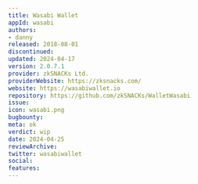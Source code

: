 ```yaml
---
title: Wasabi Wallet
appId: wasabi
authors:
- danny
released: 2018-08-01
discontinued: 
updated: 2024-04-17
version: 2.0.7.1
provider: zkSNACKs Ltd.
providerWebsite: https://zksnacks.com/
website: https://wasabiwallet.io
repository: https://github.com/zkSNACKs/WalletWasabi
issue: 
icon: wasabi.png
bugbounty: 
meta: ok
verdict: wip 
date: 2024-04-25
reviewArchive:
twitter: wasabiwallet
social:
features:
---
```

